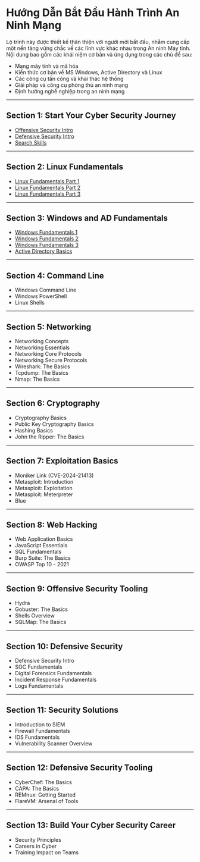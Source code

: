 
# **Hướng Dẫn Bắt Đầu Hành Trình An Ninh Mạng**

Lộ trình này được thiết kế thân thiện với người mới bắt đầu, nhằm cung cấp một nền tảng vững chắc về các lĩnh vực khác nhau trong An ninh Máy tính. Nội dung bao gồm các khái niệm cơ bản và ứng dụng trong các chủ đề sau:

- Mạng máy tính và mã hóa  
- Kiến thức cơ bản về MS Windows, Active Directory và Linux  
- Các công cụ tấn công và khai thác hệ thống  
- Giải pháp và công cụ phòng thủ an ninh mạng  
- Định hướng nghề nghiệp trong an ninh mạng  

---

## **Section 1: Start Your Cyber Security Journey**

- [Offensive Security Intro](https://github.com/CHu292/SOC/blob/main/Try_Hack_Me/Pre_Security/1_Introduction_to_Cyber_Security/1_Offensive_Security_Intro.md)  
- [Defensive Security Intro](https://github.com/CHu292/SOC/blob/main/Try_Hack_Me/Pre_Security/1_Introduction_to_Cyber_Security/2_Defensive_Security_Intro.md)  
- [Search Skills]()  

---

## **Section 2: Linux Fundamentals**

- [Linux Fundamentals Part 1](https://github.com/CHu292/SOC/blob/main/Try_Hack_Me/Pre_Security/4_Linux_Fundamentals/1_Linux_Fundamentals_Part_1.md)  
- [Linux Fundamentals Part 2](https://github.com/CHu292/SOC/blob/main/Try_Hack_Me/Pre_Security/4_Linux_Fundamentals/2_Linux_Fundamentals_Part_2.md)  
- [Linux Fundamentals Part 3](https://github.com/CHu292/SOC/blob/main/Try_Hack_Me/Pre_Security/4_Linux_Fundamentals/3_Linux_Fundamentals_Part_3.md)  

---

## **Section 3: Windows and AD Fundamentals**

- [Windows Fundamentals 1](https://github.com/CHu292/SOC/blob/main/Try_Hack_Me/Pre_Security/5_Windows_Fundamentals/1_Windows_Fundamentals_1.md)  
- [Windows Fundamentals 2](https://github.com/CHu292/SOC/blob/main/Try_Hack_Me/Pre_Security/5_Windows_Fundamentals/2_Windows_Fundamentals_2.md)
- [Windows Fundamentals 3](https://github.com/CHu292/SOC/blob/main/Try_Hack_Me/Pre_Security/5_Windows_Fundamentals/3_Windows_Fundamentals_3.md)  
- [Active Directory Basics](https://github.com/CHu292/SOC/blob/main/Try_Hack_Me/Cyber_Security_101/3_Windows_and_AD_Fundamentals/4_Active_Directory_Basics.md)  

---

## **Section 4: Command Line**

- Windows Command Line  
- Windows PowerShell  
- Linux Shells  

---

## **Section 5: Networking**

- Networking Concepts  
- Networking Essentials  
- Networking Core Protocols  
- Networking Secure Protocols  
- Wireshark: The Basics  
- Tcpdump: The Basics  
- Nmap: The Basics  

---

## **Section 6: Cryptography**

- Cryptography Basics  
- Public Key Cryptography Basics  
- Hashing Basics  
- John the Ripper: The Basics  

---

## **Section 7: Exploitation Basics**

- Moniker Link (CVE-2024-21413)  
- Metasploit: Introduction  
- Metasploit: Exploitation  
- Metasploit: Meterpreter  
- Blue  

---

## **Section 8: Web Hacking**

- Web Application Basics  
- JavaScript Essentials  
- SQL Fundamentals  
- Burp Suite: The Basics  
- OWASP Top 10 - 2021  

---

## **Section 9: Offensive Security Tooling**

- Hydra  
- Gobuster: The Basics  
- Shells Overview  
- SQLMap: The Basics  

---

## **Section 10: Defensive Security**

- Defensive Security Intro  
- SOC Fundamentals  
- Digital Forensics Fundamentals  
- Incident Response Fundamentals  
- Logs Fundamentals  

---

## **Section 11: Security Solutions**

- Introduction to SIEM  
- Firewall Fundamentals  
- IDS Fundamentals  
- Vulnerability Scanner Overview  

---

## **Section 12: Defensive Security Tooling**

- CyberChef: The Basics  
- CAPA: The Basics  
- REMnux: Getting Started  
- FlareVM: Arsenal of Tools  

---

## **Section 13: Build Your Cyber Security Career**

- Security Principles  
- Careers in Cyber  
- Training Impact on Teams  

